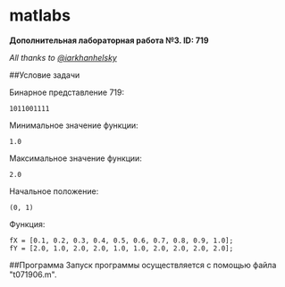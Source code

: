 # matlabs
**Дополнительная лабораторная работа №3. ID: 719**

*All thanks to [@iarkhanhelsky](https://github.com/iarkhanhelsky)*

##Условие задачи

Бинарное представление 719:
```
1011001111
```
Минимальное значение функции: 
```
1.0
```
Максимальное значение функции: 
```
2.0
```
Начальное положение: 
```
(0, 1)
```
Функция: 
```
fX = [0.1, 0.2, 0.3, 0.4, 0.5, 0.6, 0.7, 0.8, 0.9, 1.0];
fY = [2.0, 1.0, 2.0, 2.0, 1.0, 1.0, 2.0, 2.0, 2.0, 2.0]; 
```

##Программа
Запуск программы осуществляется с помощью файла "t071906.m".
